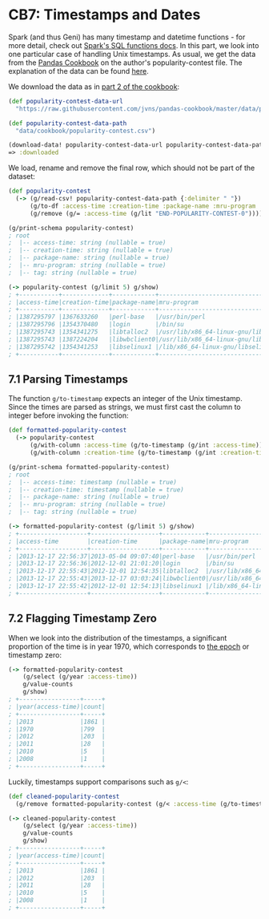 # CB7: Timestamps and Dates 

Spark (and thus Geni) has many timestamp and datetime functions - for more detail, check out [Spark's SQL functions docs](https://spark.apache.org/docs/latest/api/scala/org/apache/spark/sql/functions$.html). In this part, we look into one particular case of handling Unix timestamps. As usual, we get the data from the [Pandas Cookbook](https://nbviewer.jupyter.org/github/jvns/pandas-cookbook/blob/master/cookbook/Chapter%201%20-%20Reading%20from%20a%20CSV.ipynb) on the author's popularity-contest file. The explanation of the data can be found [here](http://popcon.ubuntu.com/README).

We download the data as in [part 2 of the cookbook](part_2_selecting_rows_and_columns.md):

```clojure
(def popularity-contest-data-url
  "https://raw.githubusercontent.com/jvns/pandas-cookbook/master/data/popularity-contest")

(def popularity-contest-data-path
  "data/cookbook/popularity-contest.csv")

(download-data! popularity-contest-data-url popularity-contest-data-path)
=> :downloaded
```

We load, rename and remove the final row, which should not be part of the dataset:

```clojure
(def popularity-contest
  (-> (g/read-csv! popularity-contest-data-path {:delimiter " "})
      (g/to-df :access-time :creation-time :package-name :mru-program :tag)
      (g/remove (g/= :access-time (g/lit "END-POPULARITY-CONTEST-0")))))

(g/print-schema popularity-contest)
; root
;  |-- access-time: string (nullable = true)
;  |-- creation-time: string (nullable = true)
;  |-- package-name: string (nullable = true)
;  |-- mru-program: string (nullable = true)
;  |-- tag: string (nullable = true)

(-> popularity-contest (g/limit 5) g/show)
; +-----------+-------------+------------+--------------------------------------------+--------------+
; |access-time|creation-time|package-name|mru-program                                 |tag           |
; +-----------+-------------+------------+--------------------------------------------+--------------+
; |1387295797 |1367633260   |perl-base   |/usr/bin/perl                               |null          |
; |1387295796 |1354370480   |login       |/bin/su                                     |null          |
; |1387295743 |1354341275   |libtalloc2  |/usr/lib/x86_64-linux-gnu/libtalloc.so.2.0.7|null          |
; |1387295743 |1387224204   |libwbclient0|/usr/lib/x86_64-linux-gnu/libwbclient.so.0  |<RECENT-CTIME>|
; |1387295742 |1354341253   |libselinux1 |/lib/x86_64-linux-gnu/libselinux.so.1       |null          |
; +-----------+-------------+------------+--------------------------------------------+--------------+
```

## 7.1 Parsing Timestamps

The function `g/to-timestamp` expects an integer of the Unix timestamp. Since the times are parsed as strings, we must first cast the column to integer before invoking the function:

```clojure
(def formatted-popularity-contest
  (-> popularity-contest
      (g/with-column :access-time (g/to-timestamp (g/int :access-time)))
      (g/with-column :creation-time (g/to-timestamp (g/int :creation-time)))))

(g/print-schema formatted-popularity-contest)
; root
;  |-- access-time: timestamp (nullable = true)
;  |-- creation-time: timestamp (nullable = true)
;  |-- package-name: string (nullable = true)
;  |-- mru-program: string (nullable = true)
;  |-- tag: string (nullable = true)

(-> formatted-popularity-contest (g/limit 5) g/show)
; +-------------------+-------------------+------------+--------------------------------------------+--------------+
; |access-time        |creation-time      |package-name|mru-program                                 |tag           |
; +-------------------+-------------------+------------+--------------------------------------------+--------------+
; |2013-12-17 22:56:37|2013-05-04 09:07:40|perl-base   |/usr/bin/perl                               |null          |
; |2013-12-17 22:56:36|2012-12-01 21:01:20|login       |/bin/su                                     |null          |
; |2013-12-17 22:55:43|2012-12-01 12:54:35|libtalloc2  |/usr/lib/x86_64-linux-gnu/libtalloc.so.2.0.7|null          |
; |2013-12-17 22:55:43|2013-12-17 03:03:24|libwbclient0|/usr/lib/x86_64-linux-gnu/libwbclient.so.0  |<RECENT-CTIME>|
; |2013-12-17 22:55:42|2012-12-01 12:54:13|libselinux1 |/lib/x86_64-linux-gnu/libselinux.so.1       |null          |
; +-------------------+-------------------+------------+--------------------------------------------+--------------+
```

## 7.2 Flagging Timestamp Zero

When we look into the distribution of the timestamps, a significant proportion of the time is in year 1970, which corresponds to [the epoch](https://en.wikipedia.org/wiki/Unix_time) or timestamp zero:

```clojure
(-> formatted-popularity-contest
    (g/select (g/year :access-time))
    g/value-counts
    g/show)
; +-----------------+-----+
; |year(access-time)|count|
; +-----------------+-----+
; |2013             |1861 |
; |1970             |799  |
; |2012             |203  |
; |2011             |28   |
; |2010             |5    |
; |2008             |1    |
; +-----------------+-----+
```

Luckily, timestamps support comparisons such as `g/<`:

```clojure
(def cleaned-popularity-contest
  (g/remove formatted-popularity-contest (g/< :access-time (g/to-timestamp 1))))

(-> cleaned-popularity-contest
    (g/select (g/year :access-time))
    g/value-counts
    g/show)
; +-----------------+-----+
; |year(access-time)|count|
; +-----------------+-----+
; |2013             |1861 |
; |2012             |203  |
; |2011             |28   |
; |2010             |5    |
; |2008             |1    |
; +-----------------+-----+
```
